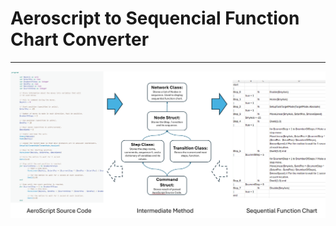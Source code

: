 # Aeroscript to Sequencial Function Chart Converter

---

![overview of converter](./Images/overview.png)